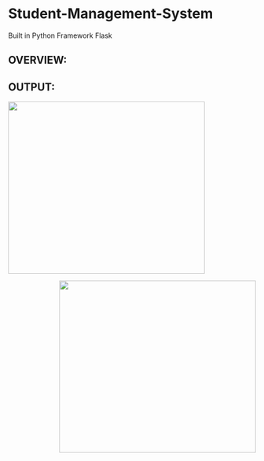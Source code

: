# Student-Management-System
Built in Python Framework Flask

## OVERVIEW:

## OUTPUT:
  <p>
  <p align="left"><img src="https://user-images.githubusercontent.com/122221586/226708839-aaf96004-3995-4dfe-8dbc-a07f6a474421.png" width=400 height=350>
  <p align="right"><img src="https://user-images.githubusercontent.com/122221586/226710671-03367ea3-9af2-452c-ba62-e1795080e849.png" width=400 height=350></p>
